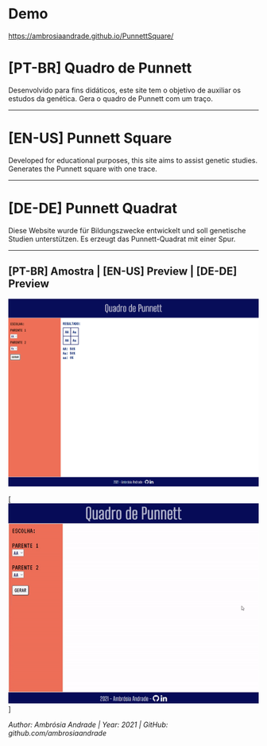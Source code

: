 # Demo
https://ambrosiaandrade.github.io/PunnettSquare/

# [PT-BR] Quadro de Punnett

Desenvolvido para fins didáticos, este site tem o objetivo de auxiliar os estudos da genética. Gera o quadro de Punnett com um traço.

-------------------------------------------------------------

# [EN-US] Punnett Square

Developed for educational purposes, this site aims to assist genetic studies. Generates the Punnett square with one trace.

-------------------------------------------------------------

# [DE-DE] Punnett Quadrat

Diese Website wurde für Bildungszwecke entwickelt und soll genetische Studien unterstützen. Es erzeugt das Punnett-Quadrat mit einer Spur.

-------------------------------------------------------------

## [PT-BR] Amostra | [EN-US] Preview | [DE-DE] Preview

![PunnetSquare image](https://github.com/ambrosiaandrade/PunnettSquare/blob/master/media/Printscreen.png)

[![PunnetSquare gif](https://github.com/ambrosiaandrade/PunnettSquare/blob/master/media/PunnettSquare-v1.0.gif)]

*Author: Ambrósia Andrade  |  Year: 2021  |  GitHub: github.com/ambrosiaandrade*
